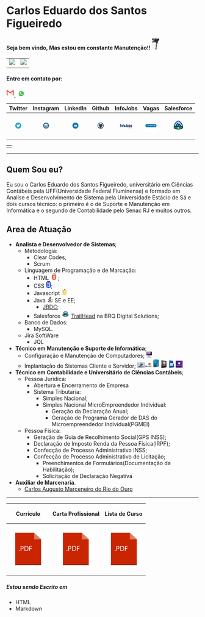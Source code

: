 # Carlos Eduardo dos Santos Figueiredo

#### Seja bem vindo, Mas estou em  constante Manutenção!!  <img src =.gitbook/assets/Diversos/rocklee.jpg  width = 20px>

<div id = "SetorGit">
 <div>
<table>
  <tr>
    <td><a href="https://github.com/carloseduardonit">
      <img height = "180em" src = "https://github-readme-stats.vercel.app/api?username=carloseduardonit&show_icons=true&theme=dracula&include_all_commits=true&count_private=true" /></td>
    <td><img height = "180em" src = "https://github-readme-stats.vercel.app/api/top-langs/?username=carloseduardonit&layout=compact&langs_count= 16 & theme = dracula"/></td>
  </tr>
</table>
</div>
</div>

<h4 size = 16><b>Entre em contato por:</b></h4>  
<a href ="mailto:carlostecnico@mail.com?subject  vim através do seu Perfil do GitHub" target ="_blank"><img src= ".gitbook/assets/Diversos/contato/email.png" width = 20px> </a><a href ="https://l.instagram.com/?u=https%3A%2F%2Fapi.whatsapp.com%2Fsend%3F1%3Dpt_BR%26phone%3D5521985745077&e=ATMtqtF0imWbFmZGZ4fl9QjthhNDx9jqRmy2g0zi2yfFHra2MxszNkWK9NQd0tPEVzb5eNlJWZxfV6RhlybH4w&s=1" target ="_blank"><img src =".gitbook/assets/Diversos/contato/zapp.png " width = 30px></a>

<div  align = "center">

| <center>Twitter</center>                                                                                              | Instagram                                                                                                                       | LinkedIn                                                                                                                                                    | Github                                                                                                                | <center>InfoJobs</center>                                                                                                                      | <center>Vagas</center>                                                                                  |Salesforce|
| :-------------------------------------------------------------------------------------------------------------------- | :------------------------------------------------------------------------------------------------------------------------------ | :---------------------------------------------------------------------------------------------------------------------------------------------------------- | :-------------------------------------------------------------------------------------------------------------------- | :--------------------------------------------------------------------------------------------------------------------------------------------- | :------------------------------------------------------------------------------------------------------ |:------------------------------------------------------------------------------------------------------ |
| <p align ="center">[![](.gitbook/assets/RedeSocial/twitter.png "Acessa ai")](https://twitter.com/Carlao_Me_Ajuda)</p> | <p align = "center">[![](.gitbook/assets/RedeSocial/instagram.png "Acessa ai")](https://www.instagram.com/carlao.me.ajuda/)</p> | <p align ="center">[![](.gitbook/assets/RedeSocial/linkedin-1-.png "Acessa ai")](https://www.linkedin.com/in/carlos-eduardo-dos-s-figueiredo-76128837/)</p> | <p align ="center">[![](.gitbook/assets/RedeSocial/github.png "Acessa ai")](https://github.com/carloseduardonit/)</p> | <p align = "center"><a href ="" target="_blank" alt = "Acesse a pagina"><img src=".gitbook/assets/RedeSocial/InfoJobs.png" width = 32></a></p> | <p align ="center"><a href = ""><img src= ".gitbook/assets/RedeSocial/VagasCom.png" width = 32></a></p> |<p align = center><a href = ""><img src = ".gitbook/assets/Sistema/trailhead.png" width = 32></a></p>|

|     |
| :-- |
|     |

</div>

---

## Quem Sou eu?

<div class = quemsoueu>
<span text-align="justify">Eu sou o Carlos Eduardo dos Santos Figueiredo, universitário em Ciências Contábeis pela UFF(Universidade Federal Fluminense)  e formado em Analise e Desenvolvimento de Sistema pela Universidade Estácio de Sá e dois cursos técnico: o primeiro  é o de Suporte e Manutenção em Informática e o segundo de Contabilidade pelo Senac RJ e muitos outros.</span>
<div>

## Area de Atuação

- <b>Analista e Desenvolvedor de Sistemas</b>;
  - Metodologia:
    - Clear Codes,
    - Scrum
  - Linguagem de Programação e de Marcação:
    - HTML <img src= ".gitbook/assets/Diversos/lingua/html5.png" width = 20px>;
    - CSS <img src =".gitbook/assets/Diversos/lingua/css3.png" width = 13px>;
    - Javascript <img src =".gitbook/assets/Diversos/lingua/Javascript.png" width = 16px>
    - Java <img src = ".gitbook/assets/Diversos/lingua/Java3232.png" width = "16px"> SE e EE;
      - [JBDC](https://github.com/carloseduardonit/ConectordoCarlos);
    - Salesforce <img src = ".gitbook/assets/Sistema/trailhead.png" width = 20px> [TrailHead](https://trailblazer.me/id/cdossantosfigueiredo) na  BRQ Digital Solutions;
  - Banco de Dados:
    - MySQL.
  - Jira SoftWare
    - JQL
- <b>Técnico em Manutenção e Suporte de Informática</b>;
  - Configuração e Manutenção de Computadores; <img src =".gitbook/assets/computador.jpeg">
  - Implantação de Sistemas Cliente e Servidor;
    <img src =".gitbook/assets/Sistema/w98.png" width = 20px><img src =".gitbook/assets/Sistema/wxp.png" width = 20px><img src =".gitbook/assets/Sistema/wVista.png" width = 20px><img src =".gitbook/assets/Sistema/w7.png" width = 20px><img src =".gitbook/assets/Sistema/w8.png" width = 20px><img src =".gitbook/assets/Sistema/w10.png" width = 20px>
- <b>Técnico em Contabilidade e Universitário de Ciências Contábeis</b>;
  - Pessoa Jurídica:
    - Abertura e Encerramento de Empresa
    - Sistema Tributaria:
      - Simples Nacional;
      - Simples Nacional MicroEmpreendedor Individual:
        - Geração da Declaração Anual;
        - Geração de Programa Gerador de DAS do Microempreendedor Individual(PGMEI)
  - Pessoa Física:
    - Geração de Guia de Recolhimento Social(GPS INSS);
    - Declaração de Imposto Renda da Pessoa Física(IRPF);
    - Confecção de Processo Administrativo INSS;
    - Confecção de Processo Administrativo de Licitação;
      - Preenchimentos de Formulários(Documentação da Habilitação);
      - Solicitação de Declaração Negativa
- <b>Auxiliar de Marcenaria</b>.
  - <font color = "black" ><a href ="https://carlos-augusto-marceneiro-no-rio-do-ouro.business.site/" target ="_blank">Carlos Augusto Marceneiro do Rio do Ouro</a></font>

---

<div align = "center">

|<p align = "center">Currículo</p>|<p align ="center">Carta Profissional</p>| Lista de Curso|
| :------------------------------------------------------------------------------------------------------------------------------------------------------------------------------------------------------ | :------------------------------------------------------------------------------------------------------------------------------------------------------------------------------------------------------------------------------------ | :--------------------------------------------------------------------------------------------------------------------------------------------------------------------------------- |
| <a href ="https://drive.google.com/file/d/1HQ1wqTosYHGQHJKhGsdpX0U8uAJJWN8i/view?usp=sharing" target = "_blank"><p align = "center"><img src =".gitbook/assets/Diversos/pdf.png" width = "100"></p></a> | <a href ="https://drive.google.com/file/d/0B7rfd6FhJo5_OWZ2R1RxQmhoTHc/view?usp=sharing&resourcekey=0-sIi-FmHQr9D5PaieG-dp9Q" target ="_blank"><p align = "center"><img src =".gitbook/assets/Diversos/pdf.png" width ="100"></p></a> | <a href = "https://drive.google.com/file/d/1LOcZqmoaS5Wr7uPK7eR-0OoVP36uWblm/view" target ="_blank"><img src =".gitbook/assets/Diversos/pdf.png" width = 100><center></center></a> |

</div>

##### <b>Estou sendo Escrito em</b>

- HTML
- Markdown

</body >
